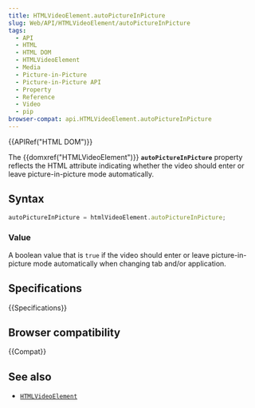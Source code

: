 ```yaml
---
title: HTMLVideoElement.autoPictureInPicture
slug: Web/API/HTMLVideoElement/autoPictureInPicture
tags:
  - API
  - HTML
  - HTML DOM
  - HTMLVideoElement
  - Media
  - Picture-in-Picture
  - Picture-in-Picture API
  - Property
  - Reference
  - Video
  - pip
browser-compat: api.HTMLVideoElement.autoPictureInPicture
---
```

{{APIRef("HTML DOM")}}

The {{domxref("HTMLVideoElement")}}
**`autoPictureInPicture`** property reflects the HTML
attribute indicating whether the video should enter or leave picture-in-picture mode
automatically.

## Syntax

```js
autoPictureInPicture = htmlVideoElement.autoPictureInPicture;
```

### Value

A boolean value that is `true` if the video should enter or
leave picture-in-picture mode automatically when changing tab and/or application.

## Specifications

{{Specifications}}

## Browser compatibility

{{Compat}}

## See also

- [`HTMLVideoElement`](/en-US/docs/Web/API/HTMLVideoElement)
